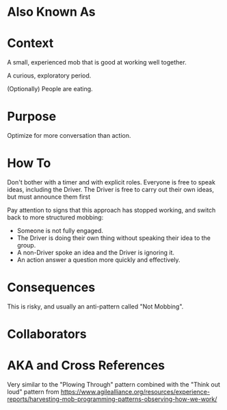 ---
---
# Also Known As

# Context

A small, experienced mob that is good at working well together.

A curious, exploratory period.

(Optionally) People are eating.

# Purpose

Optimize for more conversation than action.

# How To

Don't bother with a timer and with explicit roles. Everyone is free to speak ideas, including the Driver. The Driver is free to carry out their own ideas, but must announce them first

Pay attention to signs that this approach has stopped working, and switch back to more structured mobbing:

- Someone is not fully engaged.
- The Driver is doing their own thing without speaking their idea to the group.
- A non-Driver spoke an idea and the Driver is ignoring it.
- An action answer a question more quickly and effectively.

# Consequences

This is risky, and usually an anti-pattern called "Not Mobbing".

# Collaborators

# AKA and Cross References

Very similar to the "Plowing Through" pattern combined with the "Think out loud" pattern from https://www.agilealliance.org/resources/experience-reports/harvesting-mob-programming-patterns-observing-how-we-work/

